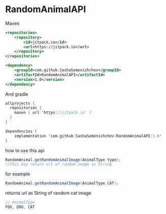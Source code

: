 # RandomAnimalAPI

Maven
```xml
<repositories>
	<repository>
	    <id>jitpack.io</id>
	    <url>https://jitpack.io</url>
	</repository>
</repositories>

<dependency>
    <groupId>com.github.SashaSemenishchev</groupId>
    <artifactId>RandomAnimalAPI</artifactId>
    <version>1.0</version>
</dependency>
```

And gradle
```kotlin
allprojects {
  repositories {
    maven { url 'https://jitpack.io' }
  }
}

dependencies {
	implementation 'com.github.SashaSemenishchev:RandomAnimalAPI:1.0'
}
```


how to use this api

```java
RandomAnimal.getRandomAnimalImage(AnimalType type);
//this may return url of random image as String
```
for example
```java
RandomAnimal.getRandomAnimalImage(AnimalType.CAT);
```
returns url as String of random cat image

```java
// AnimalType
FOX, DOG, CAT
```
